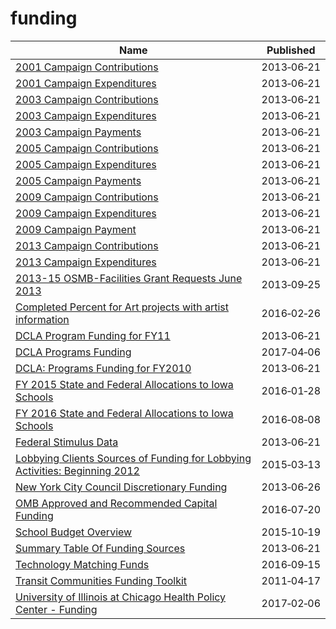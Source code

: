 # funding

Name | Published
---- | ---------
[2001 Campaign Contributions](../datasets/735p-zed8.md) | 2013&#x2011;06&#x2011;21
[2001 Campaign Expenditures](../datasets/k3cd-yu9d.md) | 2013&#x2011;06&#x2011;21
[2003 Campaign Contributions](../datasets/s79c-jgrm.md) | 2013&#x2011;06&#x2011;21
[2003 Campaign Expenditures](../datasets/fbaw-uq4e.md) | 2013&#x2011;06&#x2011;21
[2003 Campaign Payments](../datasets/ms66-xjfq.md) | 2013&#x2011;06&#x2011;21
[2005 Campaign Contributions](../datasets/64gx-bycn.md) | 2013&#x2011;06&#x2011;21
[2005 Campaign Expenditures](../datasets/easq-ubfe.md) | 2013&#x2011;06&#x2011;21
[2005 Campaign Payments](../datasets/9mjx-v8ip.md) | 2013&#x2011;06&#x2011;21
[2009 Campaign Contributions](../datasets/bbs3-q5us.md) | 2013&#x2011;06&#x2011;21
[2009 Campaign Expenditures](../datasets/vg63-xw6u.md) | 2013&#x2011;06&#x2011;21
[2009 Campaign Payment](../datasets/vyxt-abab.md) | 2013&#x2011;06&#x2011;21
[2013 Campaign Contributions](../datasets/n8p9-7jxp.md) | 2013&#x2011;06&#x2011;21
[2013 Campaign Expenditures](../datasets/kwmq-dbub.md) | 2013&#x2011;06&#x2011;21
[2013-15 OSMB-Facilities Grant Requests June 2013](../datasets/mf2v-j8rp.md) | 2013&#x2011;09&#x2011;25
[Completed Percent for Art projects with artist information](../datasets/gzdv-qiga.md) | 2016&#x2011;02&#x2011;26
[DCLA Program Funding for FY11](../datasets/rskq-5bfv.md) | 2013&#x2011;06&#x2011;21
[DCLA Programs Funding](../datasets/y6fv-k6p7.md) | 2017&#x2011;04&#x2011;06
[DCLA: Programs Funding for FY2010](../datasets/j8p3-8ufc.md) | 2013&#x2011;06&#x2011;21
[FY 2015 State and Federal Allocations to Iowa Schools](../datasets/ckr2-hzpy.md) | 2016&#x2011;01&#x2011;28
[FY 2016 State and Federal Allocations to Iowa Schools](../datasets/v7vp-6ccq.md) | 2016&#x2011;08&#x2011;08
[Federal Stimulus Data](../datasets/ivix-m77e.md) | 2013&#x2011;06&#x2011;21
[Lobbying Clients Sources of Funding for Lobbying Activities: Beginning 2012](../datasets/m8it-6x3c.md) | 2015&#x2011;03&#x2011;13
[New York City Council Discretionary Funding](../datasets/q2ni-ztsb.md) | 2013&#x2011;06&#x2011;26
[OMB Approved and Recommended Capital Funding](../datasets/fwrg-tgsj.md) | 2016&#x2011;07&#x2011;20
[School Budget Overview](../datasets/ven4-h25u.md) | 2015&#x2011;10&#x2011;19
[Summary Table Of Funding Sources](../datasets/i7jz-e2db.md) | 2013&#x2011;06&#x2011;21
[Technology Matching Funds](../datasets/6d4q-w9dv.md) | 2016&#x2011;09&#x2011;15
[Transit Communities Funding Toolkit](../datasets/bnq7-2pc8.md) | 2011&#x2011;04&#x2011;17
[University of Illinois at Chicago Health Policy Center - Funding](../datasets/vw7y-v3uk.md) | 2017&#x2011;02&#x2011;06

